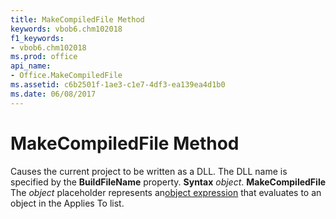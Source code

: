 ```yaml
---
title: MakeCompiledFile Method
keywords: vbob6.chm102018
f1_keywords:
- vbob6.chm102018
ms.prod: office
api_name:
- Office.MakeCompiledFile
ms.assetid: c6b2501f-1ae3-c1e7-4df3-ea139ea4d1b0
ms.date: 06/08/2017
---
```



# MakeCompiledFile Method



Causes the current project to be written as a DLL. The DLL name is specified by the **BuildFileName** property.
 **Syntax**
 _object_. **MakeCompiledFile**
The  _object_ placeholder represents an[object expression](vbe-glossary.md) that evaluates to an object in the Applies To list.

